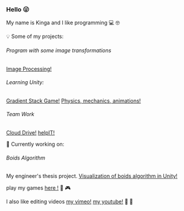 ### Hello :stuck_out_tongue_winking_eye:

My name is Kinga and I like programming :computer: :nerd_face:


:bulb: Some of my projects: 


###### Program with some image transformations
[Image Processing!](https://github.com/containedx/Image-Processing)


###### Learning Unity: 
[Gradient Stack Game!](https://github.com/containedx/Gradient-Stack-Game)
[Physics, mechanics, animations!](https://github.com/containedx/Playing-with-Unity)


###### Team Work
[Cloud Drive!](https://github.com/containedx/Quoka-Drive)
[helpIT!](https://github.com/containedx/helpIT)



:eyes: Currently working on:

###### Boids Algorithm
My engineer's thesis project. 
[Visualization of boids algorithm in Unity!](https://github.com/containedx/Boid-Algorithm-In-Unity)


play my games [here !](https://containedx.itch.io/) :space_invader: :video_game: 

I also like editing videos [my vimeo!](https://vimeo.com/user101730484) [my youtube!](https://www.youtube.com/c/KingaZawarty) :movie_camera: :vhs:
